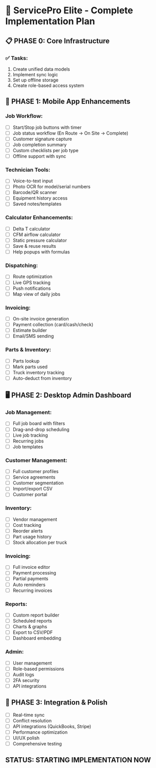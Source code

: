 # 🚀 ServicePro Elite - Complete Implementation Plan

## 📋 PHASE 0: Core Infrastructure

### ✅ Tasks:
1. Create unified data models
2. Implement sync logic
3. Set up offline storage
4. Create role-based access system

## 📱 PHASE 1: Mobile App Enhancements

### Job Workflow:
- [ ] Start/Stop job buttons with timer
- [ ] Job status workflow (En Route → On Site → Complete)
- [ ] Customer signature capture
- [ ] Job completion summary
- [ ] Custom checklists per job type
- [ ] Offline support with sync

### Technician Tools:
- [ ] Voice-to-text input
- [ ] Photo OCR for model/serial numbers
- [ ] Barcode/QR scanner
- [ ] Equipment history access
- [ ] Saved notes/templates

### Calculator Enhancements:
- [ ] Delta T calculator
- [ ] CFM airflow calculator
- [ ] Static pressure calculator
- [ ] Save & reuse results
- [ ] Help popups with formulas

### Dispatching:
- [ ] Route optimization
- [ ] Live GPS tracking
- [ ] Push notifications
- [ ] Map view of daily jobs

### Invoicing:
- [ ] On-site invoice generation
- [ ] Payment collection (card/cash/check)
- [ ] Estimate builder
- [ ] Email/SMS sending

### Parts & Inventory:
- [ ] Parts lookup
- [ ] Mark parts used
- [ ] Truck inventory tracking
- [ ] Auto-deduct from inventory

## 🖥️ PHASE 2: Desktop Admin Dashboard

### Job Management:
- [ ] Full job board with filters
- [ ] Drag-and-drop scheduling
- [ ] Live job tracking
- [ ] Recurring jobs
- [ ] Job templates

### Customer Management:
- [ ] Full customer profiles
- [ ] Service agreements
- [ ] Customer segmentation
- [ ] Import/export CSV
- [ ] Customer portal

### Inventory:
- [ ] Vendor management
- [ ] Cost tracking
- [ ] Reorder alerts
- [ ] Part usage history
- [ ] Stock allocation per truck

### Invoicing:
- [ ] Full invoice editor
- [ ] Payment processing
- [ ] Partial payments
- [ ] Auto reminders
- [ ] Recurring invoices

### Reports:
- [ ] Custom report builder
- [ ] Scheduled reports
- [ ] Charts & graphs
- [ ] Export to CSV/PDF
- [ ] Dashboard embedding

### Admin:
- [ ] User management
- [ ] Role-based permissions
- [ ] Audit logs
- [ ] 2FA security
- [ ] API integrations

## 🔄 PHASE 3: Integration & Polish

- [ ] Real-time sync
- [ ] Conflict resolution
- [ ] API integrations (QuickBooks, Stripe)
- [ ] Performance optimization
- [ ] UI/UX polish
- [ ] Comprehensive testing

## STATUS: STARTING IMPLEMENTATION NOW